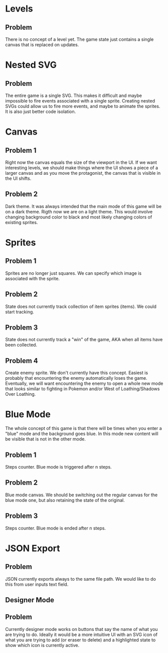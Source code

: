 # Levels
## Problem
There is no concept of a level yet. The game state just contains a single canvas that is replaced on updates.

# Nested SVG
## Problem
The entire game is a single SVG. This makes it difficult and maybe impossible to fire events associated with a single sprite. 
Creating nested SVGs could allow us to fire more events, and maybe to animate the sprites. It is also just better code isolation.

# Canvas
## Problem 1
Right now the canvas equals the size of the viewport in the UI. If we want interesting levels, we should make things where the UI shows a piece of a larger canvas and as you move the protagonist, the canvas that is visible in the UI shifts.
## Problem 2
Dark theme. It was always intended that the main mode of this game will be on a dark theme. Rigth now we are on a light theme. This would involve changing background color to black and most likely changing colors of existing sprites. 

# Sprites
## Problem 1 
Sprites are no longer just squares. We can specify which image is associated with the sprite. 
## Problem 2
State does not currently track collection of item sprites (items). We could start tracking.
## Problem 3
State does not currently track a "win" of the game, AKA when all items have been collected.
## Problem 4
Create enemy sprite. We don't currently have this concept. Easiest is probably that encountering the enemy automatically loses the game. Eventually, we will want encountering the enemy to open a whole new mode that looks similar to fighting in Pokemon and/or West of Loathing/Shadows Over Loathing. 

# Blue Mode
The whole concept of this game is that there will be times when you enter a "blue" mode and the background goes blue. In this mode new content will be visible that is not in the other mode. 
## Problem 1
Steps counter. Blue mode is triggered after n steps. 
## Problem 2
Blue mode canvas. We should be switching out the regular canvas for the blue mode one, but also retaining the state of the original. 
## Problem 3
Steps counter. Blue mode is ended after n steps. 

# JSON Export
## Problem
JSON currently exports always to the same file path. We would like to do this from user inputs text field.

## Designer Mode
## Problem
Currently designer mode works on buttons that say the name of what you are trying to do. Ideally it would be a more intuitive UI with an SVG icon of what you are trying to add (or eraser to delete) and a highlighted state to show which icon is currently active. 
